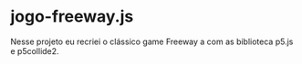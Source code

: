 # jogo-freeway.js
Nesse projeto eu recriei o  clássico game Freeway a com as biblioteca p5.js e p5collide2.
